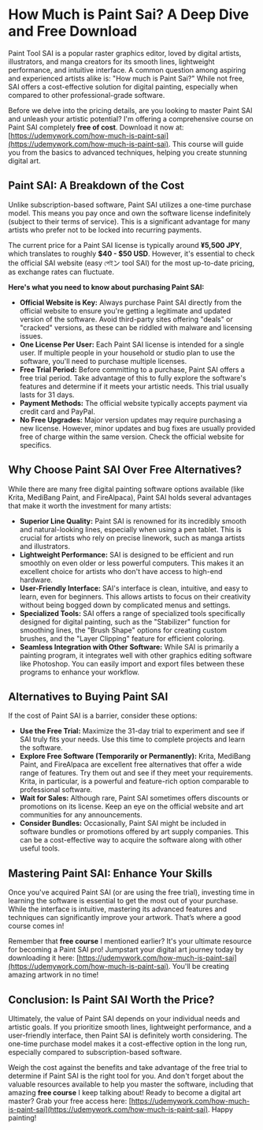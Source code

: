 # How Much is Paint Sai? A Deep Dive and Free Download

Paint Tool SAI is a popular raster graphics editor, loved by digital artists, illustrators, and manga creators for its smooth lines, lightweight performance, and intuitive interface. A common question among aspiring and experienced artists alike is: "How much is Paint Sai?" While not free, SAI offers a cost-effective solution for digital painting, especially when compared to other professional-grade software.

Before we delve into the pricing details, are you looking to master Paint SAI and unleash your artistic potential? I'm offering a comprehensive course on Paint SAI completely **free of cost**. Download it now at: [https://udemywork.com/how-much-is-paint-sai](https://udemywork.com/how-much-is-paint-sai). This course will guide you from the basics to advanced techniques, helping you create stunning digital art.

## Paint SAI: A Breakdown of the Cost

Unlike subscription-based software, Paint SAI utilizes a one-time purchase model. This means you pay once and own the software license indefinitely (subject to their terms of service).  This is a significant advantage for many artists who prefer not to be locked into recurring payments.

The current price for a Paint SAI license is typically around **¥5,500 JPY**, which translates to roughly **$40 - $50 USD**. However, it's essential to check the official SAI website (easy পেইン tool SAI) for the most up-to-date pricing, as exchange rates can fluctuate.

**Here's what you need to know about purchasing Paint SAI:**

*   **Official Website is Key:** Always purchase Paint SAI directly from the official website to ensure you're getting a legitimate and updated version of the software. Avoid third-party sites offering "deals" or "cracked" versions, as these can be riddled with malware and licensing issues.
*   **One License Per User:** Each Paint SAI license is intended for a single user. If multiple people in your household or studio plan to use the software, you'll need to purchase multiple licenses.
*   **Free Trial Period:** Before committing to a purchase, Paint SAI offers a free trial period. Take advantage of this to fully explore the software's features and determine if it meets your artistic needs.  This trial usually lasts for 31 days.
*   **Payment Methods:** The official website typically accepts payment via credit card and PayPal.
*   **No Free Upgrades:**  Major version updates may require purchasing a new license. However, minor updates and bug fixes are usually provided free of charge within the same version. Check the official website for specifics.

## Why Choose Paint SAI Over Free Alternatives?

While there are many free digital painting software options available (like Krita, MediBang Paint, and FireAlpaca), Paint SAI holds several advantages that make it worth the investment for many artists:

*   **Superior Line Quality:** Paint SAI is renowned for its incredibly smooth and natural-looking lines, especially when using a pen tablet. This is crucial for artists who rely on precise linework, such as manga artists and illustrators.
*   **Lightweight Performance:**  SAI is designed to be efficient and run smoothly on even older or less powerful computers. This makes it an excellent choice for artists who don't have access to high-end hardware.
*   **User-Friendly Interface:**  SAI's interface is clean, intuitive, and easy to learn, even for beginners. This allows artists to focus on their creativity without being bogged down by complicated menus and settings.
*   **Specialized Tools:**  SAI offers a range of specialized tools specifically designed for digital painting, such as the "Stabilizer" function for smoothing lines, the "Brush Shape" options for creating custom brushes, and the "Layer Clipping" feature for efficient coloring.
*   **Seamless Integration with Other Software:** While SAI is primarily a painting program, it integrates well with other graphics editing software like Photoshop. You can easily import and export files between these programs to enhance your workflow.

## Alternatives to Buying Paint SAI

If the cost of Paint SAI is a barrier, consider these options:

*   **Use the Free Trial:** Maximize the 31-day trial to experiment and see if SAI truly fits your needs.  Use this time to complete projects and learn the software.
*   **Explore Free Software (Temporarily or Permanently):** Krita, MediBang Paint, and FireAlpaca are excellent free alternatives that offer a wide range of features. Try them out and see if they meet your requirements.  Krita, in particular, is a powerful and feature-rich option comparable to professional software.
*   **Wait for Sales:** Although rare, Paint SAI sometimes offers discounts or promotions on its license. Keep an eye on the official website and art communities for any announcements.
*   **Consider Bundles:** Occasionally, Paint SAI might be included in software bundles or promotions offered by art supply companies. This can be a cost-effective way to acquire the software along with other useful tools.

## Mastering Paint SAI: Enhance Your Skills

Once you've acquired Paint SAI (or are using the free trial), investing time in learning the software is essential to get the most out of your purchase. While the interface is intuitive, mastering its advanced features and techniques can significantly improve your artwork. That’s where a good course comes in!

Remember that **free course** I mentioned earlier? It's your ultimate resource for becoming a Paint SAI pro! Jumpstart your digital art journey today by downloading it here: [https://udemywork.com/how-much-is-paint-sai](https://udemywork.com/how-much-is-paint-sai). You'll be creating amazing artwork in no time!

## Conclusion: Is Paint SAI Worth the Price?

Ultimately, the value of Paint SAI depends on your individual needs and artistic goals. If you prioritize smooth lines, lightweight performance, and a user-friendly interface, then Paint SAI is definitely worth considering. The one-time purchase model makes it a cost-effective option in the long run, especially compared to subscription-based software.

Weigh the cost against the benefits and take advantage of the free trial to determine if Paint SAI is the right tool for you. And don't forget about the valuable resources available to help you master the software, including that amazing **free course** I keep talking about! Ready to become a digital art master? Grab your free access here: [https://udemywork.com/how-much-is-paint-sai](https://udemywork.com/how-much-is-paint-sai). Happy painting!
